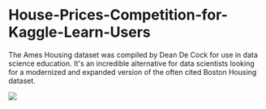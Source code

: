 # House-Prices-Competition-for-Kaggle-Learn-Users
The Ames Housing dataset was compiled by Dean De Cock for use in data science education. It's an incredible alternative for data scientists looking for a modernized and expanded version of the often cited Boston Housing dataset. 

![](https://github.com/vardhan-siramdasu/House-Prices-Competition-for-Kaggle-Learn-Users/images/Housing-Prices-Competition-for-Kaggle-Learn-Users.png)
